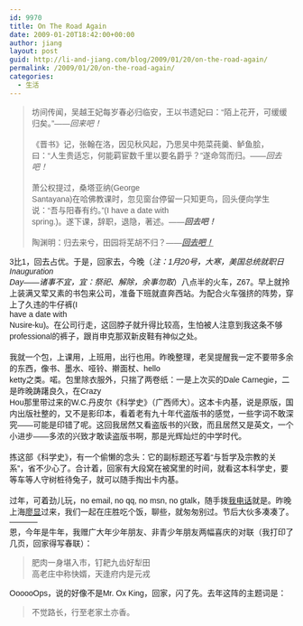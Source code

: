 ```yaml
---
id: 9970
title: On The Road Again
date: 2009-01-20T18:42:00+00:00
author: jiang
layout: post
guid: http://li-and-jiang.com/blog/2009/01/20/on-the-road-again/
permalink: /2009/01/20/on-the-road-again/
categories:
  - 生活
---
```

<blockquote dir="ltr" style="margin-right:0px">
  <div>
    <font face="Arial">坊间传闻，吴越王妃每岁春必归临安，王以书遗妃曰：“陌上花开，可缓缓归矣。”——<em>回来吧！</em></font>
  </div>
  
  <div>
    <font face="Arial" size="2"></font> 
  </div>
  
  <div>
    <font face="Arial">《晋书》记，张翰在洛，因见秋风起，乃思吴中苑菜莼羹、鲈鱼脍，曰：“人生贵适忘，何能羁宦数千里以要名爵乎？”遂命驾而归。——<em>回去吧！</em></font>
  </div>
  
  <div>
     
  </div>
  
  <div>
    <font face="Arial">萧公权提过，桑塔亚纳(George<br /> Santayana)在哈佛教课时，忽见窗台停留一只知更鸟，回头便向学生说：“吾与阳春有约。”(I have a date with<br /> spring.)。遂下课，辞职，退隐，著述。——<em><strong>回去吧！</strong></em></font>
  </div>
  
  <div>
    <font face="Arial" size="2"></font> 
  </div>
  
  <div>
    <font face="Arial">陶渊明：归去来兮，田园将芜胡不归？——<em><strong><u>回去吧！</u></strong></em></font>
  </div>
</blockquote>

<div>
  <font face="Arial">3比1，回去占优。于是，回家去，今晚（<em>注：1月20号，大寒，美国总统就职日Inauguration<br /> Day——诸事不宜，宜：祭祀、解除，余事勿取</em>）八点半的火车，Z67。早上就拎上装满又荤又素的书包来公司，准备下班就直奔西站。为配合火车强挤的阵势，穿上了久违的牛仔裤(I<br /> have a date with<br /> Nusire-ku)。在公司行走，这回脖子就升得比较高，生怕被人注意到我这条不够professional的裤子，跟肖申克那双新皮鞋有神似之处。</font>
</div>

<div>
   
</div>

<div>
  <font face="Arial">我就一个包，上课用，上班用，出行也用。昨晚整理，老吴提醒我一定不要带多余的东西，像书、墨水、哑铃、擀面杖、hello<br /> ketty之类。喏。包里除衣服外，只揣了两卷纸：一是上次买的Dale Carnegie，二是昨晚踌躇良久，在Crazy<br /> Hou那里带过来的W.C.丹皮尔《科学史》（广西师大）。这本卡内基，说是原版，国内出版社整的，又不是影印本，看着老有九十年代盗版书的感觉，一些字词不敢深究——可能是印错了呢。这回我居然又看盗版书的兴致，而且居然又是英文，一个小进步——多浓的兴致才敢读盗版书啊，那是光辉灿烂的中学时代。</font>
</div>

<div>
   
</div>

<div>
  <font face="Arial">拣这部《科学史》，有一个偷懒的念头：它的副标题还写着“与哲学及宗教的关系”，省不少心了。合计着，回家有大段窝在被窝里的时间，就看这本科学史，要等车等人守树桩待兔子，就可以随手掏出卡内基。</font>
</div>

<div>
   
</div>

<div>
  <font face="Arial">过年，可着劲儿玩，no email, no qq, no msn, no gtalk，随手拨<a href="http://panshanghu.spaces.live.com/blog/cns!48FF0CB3CA580A89!1423.entry">我电话</a>就是。昨晚上海<a href="http://sammyliao.spaces.live.com/">廖显</a>过来，我们一起在庄胜吃个饭，聊些，就匆匆别过。节后大伙多凑凑了。<br />&#8212;&#8212;&#8212;&#8211;<br />恩，今年是牛年，我赠广大年少年朋友、非青少年朋友两幅喜庆的对联（我打印了几页，回家得写春联）：</font>
</div>

<blockquote dir="ltr" style="margin-right:0px">
  <div>
    <font face="Arial">肥肉一身堪入市，钉耙九齿好犁田<br />高老庄中称快婿，天逢府内是元戎</font>
  </div>
</blockquote>

<div>
  <font face="Arial">OooooOps，说的好像不是Mr. Ox King，回家，闪了先。去年这阵的主题词是：</font>
</div>

<blockquote dir="ltr" style="margin-right:0px">
  <div>
    <font face="Arial">不觉路长，行至老家土亦香。</font>
  </div>
</blockquote>